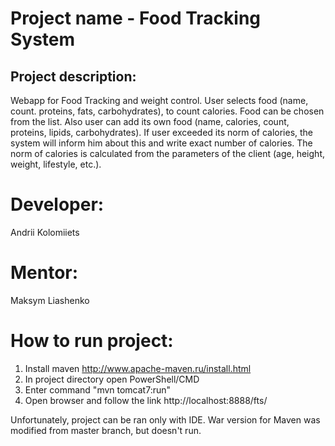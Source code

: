 # Project name - Food Tracking System
## Project description:
Webapp for Food Tracking and weight control. User selects food (name, count. proteins, fats, carbohydrates), 
to count calories. Food can be chosen from the list. Also user can add its own food (name, calories, count,
proteins, lipids, carbohydrates). If user exceeded its norm of calories, the system will inform him about this
and write exact number of calories. The norm of calories is calculated from the parameters of the client 
(age, height, weight, lifestyle, etc.).
# Developer:
Andrii Kolomiiets
# Mentor:
Maksym Liashenko

# How to run project:
1. Install maven http://www.apache-maven.ru/install.html
2. In project directory open PowerShell/CMD
3. Enter command "mvn tomcat7:run"
4. Open browser and follow the link http://localhost:8888/fts/

Unfortunately, project can be ran only with IDE. 
War version for Maven was modified from master branch, but doesn't run.